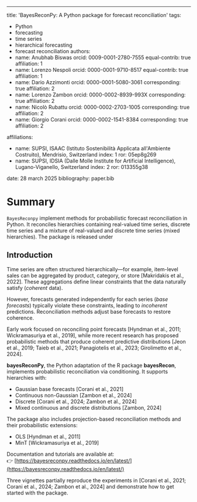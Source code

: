 ---
title: 'BayesReconPy: A Python package for forecast reconciliation'
tags:
  - Python
  - forecasting
  - time series
  - hierarchical forecasting
  - forecast reconciliation
authors:
  - name: Anubhab Biswas
    orcid: 0009-0001-2780-7555
    equal-contrib: true
    affiliation: 1
  - name: Lorenzo Nespoli
    orcid: 0000-0001-9710-8517
    equal-contrib: true 
    affiliation: 1
  - name: Dario Azzimonti
    orcid: 0000-0001-5080-3061
    corresponding: true
    affiliation: 2
  - name: Lorenzo Zambon
    orcid: 0000-0002-8939-993X
    corresponding: true
    affiliation: 2
  - name: Nicolò Rubattu
    orcid: 0000-0002-2703-1005
    corresponding: true
    affiliation: 2
  - name: Giorgio Corani
    orcid: 0000-0002-1541-8384
    corresponding: true
    affiliation: 2

affiliations:
 - name: SUPSI, ISAAC (Istituto Sostenibilità Applicata all'Ambiente Costruito), Mendrisio, Switzerland
   index: 1
   ror: 05ep8g269
 - name: SUPSI, IDSIA (Dalle Molle Institute for Artificial Intelligence), Lugano-Viganello, Switzerland
   index: 2
   ror: 013355g38

date: 28 march 2025
bibliography: paper.bib

# Summary

`BayesReconpy` implement methods for probabilistic forecast reconciliation in Python. It reconciles hierarchies containing real-valued time series,  discrete time series and a mixture of real-valued and discrete time series (mixed hierarchies). The package is released under 

## Introduction

Time series are often structured hierarchically—for example, item-level sales can be aggregated by product, category, or store [Makridakis et al., 2022]. These aggregations define linear constraints that the data naturally satisfy (*coherent* data).

However, forecasts generated independently for each series (*base forecasts*) typically violate these constraints, leading to *incoherent* predictions. Reconciliation methods adjust base forecasts to restore coherence.

Early work focused on reconciling point forecasts [Hyndman et al., 2011; Wickramasuriya et al., 2019], while more recent research has proposed probabilistic methods that produce coherent predictive distributions [Jeon et al., 2019; Taieb et al., 2021; Panagiotelis et al., 2023; Girolimetto et al., 2024].

**bayesReconPy**, the Python adaptation of the R package **bayesRecon**, implements probabilistic reconciliation via conditioning. It supports hierarchies with:

- Gaussian base forecasts [Corani et al., 2021]  
- Continuous non-Gaussian [Zambon et al., 2024]  
- Discrete [Corani et al., 2024; Zambon et al., 2024]  
- Mixed continuous and discrete distributions [Zambon, 2024]

The package also includes projection-based reconciliation methods and their probabilistic extensions:

- OLS [Hyndman et al., 2011]  
- MinT [Wickramasuriya et al., 2019]

Documentation and tutorials are available at:  
👉 [https://bayesreconpy.readthedocs.io/en/latest/](https://bayesreconpy.readthedocs.io/en/latest/)  

Three vignettes partially reproduce the experiments in [Corani et al., 2021; Corani et al., 2024; Zambon et al., 2024] and demonstrate how to get started with the package.



